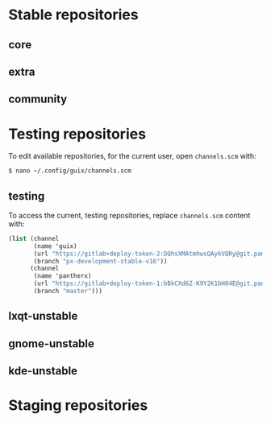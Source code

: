 # Stable repositories

## core

## extra

## community

# Testing repositories

To edit available repositories, for the current user, open `channels.scm` with:

```bash
$ nano ~/.config/guix/channels.scm
```

## testing

To access the current, testing repositories, replace `channels.scm` content with:

```scheme
(list (channel
       (name 'guix)
       (url "https://gitlab+deploy-token-2:DQhsXMAtmhwsQAykVQRy@git.pantherx.org/development/pantherx.git")
       (branch "px-development-stable-v16"))
      (channel
       (name 'pantherx)
       (url "https://gitlab+deploy-token-1:bBkCXd6Z-K9Y2K1bH84E@git.pantherx.org/development/guix-pantherx.git")
       (branch "master")))
```

## lxqt-unstable

## gnome-unstable

## kde-unstable

# Staging repositories
